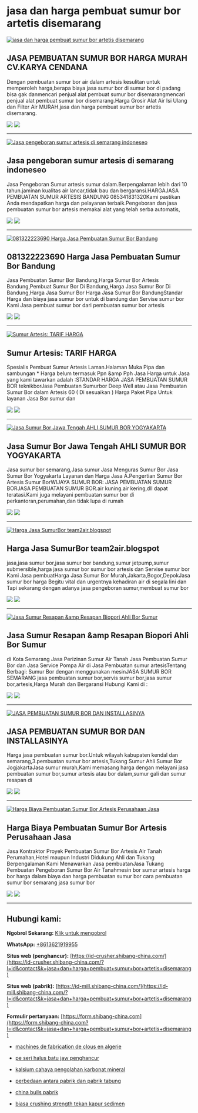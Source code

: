 # jasa dan harga pembuat sumur bor artetis disemarang

<a href="https://swt.shibang-china.com/?l=id&img&k=jasa+dan+harga+pembuat+sumur+bor+artetis+disemarang" target="_blank">![jasa dan harga pembuat sumur bor artetis disemarang](http://static.shibang-china.com/all-800x300/1282.jpg)</a>

## JASA PEMBUATAN SUMUR BOR HARGA MURAH CV.KARYA CENDANA
Dengan pembuatan sumur bor air dalam artesis kesulitan untuk memperoleh harga,berapa biaya jasa sumur bor di sumur bor di padang bisa gak danmencari penjual alat pembuat sumur bor disemarangmencari penjual alat pembuat sumur bor disemarang.Harga Grosir Alat Air Isi Ulang dan Filter Air MURAH.jasa dan harga pembuat sumur bor artetis disemarang.


<a href="https://whatsapp.shibangsoft.com/WhatsApp.php" target="_blank" title="WhatsApp">![](http://static.shibang-china.com/icon/whatsapp.png)</a> <a href="https://swt.shibang-china.com/?l=id&icon&k=jasa+dan+harga+pembuat+sumur+bor+artetis+disemarang" target="_blank">![](http://static.shibang-china.com/icon/chat-id.png)</a>

---

<a href="https://swt.shibang-china.com/?l=id&img&k=jasa+dan+harga+pembuat+sumur+bor+artetis+disemarang" target="_blank">![Jasa pengeboran sumur artesis di semarang indoneseo](http://static.shibang-china.com/all-800x300/250.jpg)</a>

## Jasa pengeboran sumur artesis di semarang indoneseo
Jasa Pengeboran Sumur artesis sumur dalam.Berpengalaman lebih dari 10 tahun.jaminan kualitas air lancar,tidak bau dan bergaransi.HARGAJASA PEMBUATAN SUMUR ARTESIS BANDUNG 085341831320Kami pastikan Anda mendapatkan harga dan pelayanan terbaik.Pengeboran dan jasa pembuatan sumur bor artesis memakai alat yang telah serba automatis,


<a href="https://whatsapp.shibangsoft.com/WhatsApp.php" target="_blank" title="WhatsApp">![](http://static.shibang-china.com/icon/whatsapp.png)</a> <a href="https://swt.shibang-china.com/?l=id&icon&k=jasa+dan+harga+pembuat+sumur+bor+artetis+disemarang" target="_blank">![](http://static.shibang-china.com/icon/chat-id.png)</a>

---

<a href="https://swt.shibang-china.com/?l=id&img&k=jasa+dan+harga+pembuat+sumur+bor+artetis+disemarang" target="_blank">![081322223690 Harga Jasa Pembuatan Sumur Bor Bandung](http://static.shibang-china.com/all-800x300/936.jpg)</a>

## 081322223690 Harga Jasa Pembuatan Sumur Bor Bandung
Jasa Pembuatan Sumur Bor Bandung,Harga Sumur Bor Artesis Bandung,Pembuat Sumur Bor Di Bandung,Harga Jasa Sumur Bor Di Bandung,Harga Jasa Sumur Bor Harga Jasa Sumur Bor BandungStandar Harga dan biaya jasa sumur bor untuk di bandung dan Servise sumur bor Kami Jasa pembuat sumur bor dari pembuatan sumur bor artesis


<a href="https://whatsapp.shibangsoft.com/WhatsApp.php" target="_blank" title="WhatsApp">![](http://static.shibang-china.com/icon/whatsapp.png)</a> <a href="https://swt.shibang-china.com/?l=id&icon&k=jasa+dan+harga+pembuat+sumur+bor+artetis+disemarang" target="_blank">![](http://static.shibang-china.com/icon/chat-id.png)</a>

---

<a href="https://swt.shibang-china.com/?l=id&img&k=jasa+dan+harga+pembuat+sumur+bor+artetis+disemarang" target="_blank">![Sumur Artesis: TARIF HARGA](http://static.shibang-china.com/all-800x300/204.jpg)</a>

## Sumur Artesis: TARIF HARGA
Spesialis Pembuat Sumur Artesis Laman.Halaman Muka Pipa dan sambungan * Harga belum termasuk Ppn &amp Pph Jasa Harga untuk Jasa yang kami tawarkan adalah :STANDAR HARGA JASA PEMBUATAN SUMUR BOR teknikborJasa Pembuatan Sumurbor Deep Well atau Jasa Pembuatan Sumur Bor dalam Artesis 60 ( Di sesuaikan ) Harga Paket Pipa Untuk layanan Jasa Bor sumur dan


<a href="https://whatsapp.shibangsoft.com/WhatsApp.php" target="_blank" title="WhatsApp">![](http://static.shibang-china.com/icon/whatsapp.png)</a> <a href="https://swt.shibang-china.com/?l=id&icon&k=jasa+dan+harga+pembuat+sumur+bor+artetis+disemarang" target="_blank">![](http://static.shibang-china.com/icon/chat-id.png)</a>

---

<a href="https://swt.shibang-china.com/?l=id&img&k=jasa+dan+harga+pembuat+sumur+bor+artetis+disemarang" target="_blank">![Jasa Sumur Bor Jawa Tengah AHLI SUMUR BOR YOGYAKARTA](http://static.shibang-china.com/all-800x300/336.jpg)</a>

## Jasa Sumur Bor Jawa Tengah AHLI SUMUR BOR YOGYAKARTA
Jasa sumur bor semarang,Jasa sumur Jasa Menguras Sumur Bor Jasa Sumur Bor Yogyakarta Layanan dan Harga Jasa A.Pengertian Sumur Bor Artesis Sumur BorWIJAYA SUMUR BOR: JASA PEMBUATAN SUMUR BORJASA PEMBUATAN SUMUR BOR.air kuning.air kering,dll dapat teratasi.Kami juga melayani pembuatan sumur bor di perkantoran,perumahan,dan tidak lupa di rumah


<a href="https://whatsapp.shibangsoft.com/WhatsApp.php" target="_blank" title="WhatsApp">![](http://static.shibang-china.com/icon/whatsapp.png)</a> <a href="https://swt.shibang-china.com/?l=id&icon&k=jasa+dan+harga+pembuat+sumur+bor+artetis+disemarang" target="_blank">![](http://static.shibang-china.com/icon/chat-id.png)</a>

---

<a href="https://swt.shibang-china.com/?l=id&img&k=jasa+dan+harga+pembuat+sumur+bor+artetis+disemarang" target="_blank">![Harga Jasa SumurBor team2air.blogspot](http://static.shibang-china.com/all-800x300/621.jpg)</a>

## Harga Jasa SumurBor team2air.blogspot
jasa,jasa sumur bor,jasa sumur bor bandung,sumur jetpump,sumur submersible,harga jasa sumur bor sumur bor artesis dan Servise sumur bor Kami Jasa pembuatHarga Jasa Sumur Bor Murah,Jakarta,Bogor,DepokJasa sumur bor harga Begitu vital dan urgentnya kehadiran air di segala lini dan Tapi sekarang dengan adanya jasa pengeboran sumur,membuat sumur bor


<a href="https://whatsapp.shibangsoft.com/WhatsApp.php" target="_blank" title="WhatsApp">![](http://static.shibang-china.com/icon/whatsapp.png)</a> <a href="https://swt.shibang-china.com/?l=id&icon&k=jasa+dan+harga+pembuat+sumur+bor+artetis+disemarang" target="_blank">![](http://static.shibang-china.com/icon/chat-id.png)</a>

---

<a href="https://swt.shibang-china.com/?l=id&img&k=jasa+dan+harga+pembuat+sumur+bor+artetis+disemarang" target="_blank">![Jasa Sumur Resapan &amp Resapan Biopori Ahli Bor Sumur](http://static.shibang-china.com/all-800x300/187.jpg)</a>

## Jasa Sumur Resapan &amp Resapan Biopori Ahli Bor Sumur
di Kota Semarang Jasa Perizinan Sumur Air Tanah Jasa Pembuatan Sumur Bor dan Jasa Service Pompa Air di Jasa Pembuatan sumur artesisTentang Berbagi: Sumur Bor dengan menggunakan mesinJASA SUMUR BOR SEMARANG jasa pembuatan sumur bor,servis sumur bor,jasa sumur bor,artesis,Harga Murah dan Bergaransi Hubungi Kami di :


<a href="https://whatsapp.shibangsoft.com/WhatsApp.php" target="_blank" title="WhatsApp">![](http://static.shibang-china.com/icon/whatsapp.png)</a> <a href="https://swt.shibang-china.com/?l=id&icon&k=jasa+dan+harga+pembuat+sumur+bor+artetis+disemarang" target="_blank">![](http://static.shibang-china.com/icon/chat-id.png)</a>

---

<a href="https://swt.shibang-china.com/?l=id&img&k=jasa+dan+harga+pembuat+sumur+bor+artetis+disemarang" target="_blank">![JASA PEMBUATAN SUMUR BOR DAN INSTALLASINYA](http://static.shibang-china.com/all-800x300/1382.jpg)</a>

## JASA PEMBUATAN SUMUR BOR DAN INSTALLASINYA
Harga jasa pembuatan sumur bor.Untuk wilayah kabupaten kendal dan semarang,3.pembuatan sumur bor artesis,Tukang Sumur Ahli Sumur Bor JogjakartaJasa sumur murah,Kami memasang harga dengan melayani jasa pembuatan sumur bor,sumur artesis atau bor dalam,sumur gali dan sumur resapan di


<a href="https://whatsapp.shibangsoft.com/WhatsApp.php" target="_blank" title="WhatsApp">![](http://static.shibang-china.com/icon/whatsapp.png)</a> <a href="https://swt.shibang-china.com/?l=id&icon&k=jasa+dan+harga+pembuat+sumur+bor+artetis+disemarang" target="_blank">![](http://static.shibang-china.com/icon/chat-id.png)</a>

---

<a href="https://swt.shibang-china.com/?l=id&img&k=jasa+dan+harga+pembuat+sumur+bor+artetis+disemarang" target="_blank">![Harga Biaya Pembuatan Sumur Bor Artesis Perusahaan Jasa](http://static.shibang-china.com/all-800x300/307.jpg)</a>

## Harga Biaya Pembuatan Sumur Bor Artesis Perusahaan Jasa
Jasa Kontraktor Proyek Pembuatan Sumur Bor Artesis Air Tanah Perumahan,Hotel maupun Industri Didukung Ahli dan Tukang Berpengalaman Kami Menawarkan Jasa pembuatanJasa Tukang Pembuatan Pengeboran Sumur Bor Air Tanahmesin bor sumur artesis harga bor harga dalam biaya dan harga pembuatan sumur bor cara pembuatan sumur bor semarang jasa sumur bor


<a href="https://whatsapp.shibangsoft.com/WhatsApp.php" target="_blank" title="WhatsApp">![](http://static.shibang-china.com/icon/whatsapp.png)</a> <a href="https://swt.shibang-china.com/?l=id&icon&k=jasa+dan+harga+pembuat+sumur+bor+artetis+disemarang" target="_blank">![](http://static.shibang-china.com/icon/chat-id.png)</a>

---
## Hubungi kami:

**Ngobrol Sekarang:** [Klik untuk mengobrol](https://swt.shibang-china.com?l=id&contact&k=jasa+dan+harga+pembuat+sumur+bor+artetis+disemarang)

**WhatsApp:**  [+8613621919955](https://whatsapp.shibangsoft.com/WhatsApp.php)

**Situs web (penghancur):** [https://id-crusher.shibang-china.com/](https://id-crusher.shibang-china.com/?l=id&contact&k=jasa+dan+harga+pembuat+sumur+bor+artetis+disemarang)

**Situs web (pabrik):** [https://id-mill.shibang-china.com/](https://id-mill.shibang-china.com/?l=id&contact&k=jasa+dan+harga+pembuat+sumur+bor+artetis+disemarang)

**Formulir pertanyaan:** [https://form.shibang-china.com](https://form.shibang-china.com?l=id&contact&k=jasa+dan+harga+pembuat+sumur+bor+artetis+disemarang)

* [machines de fabrication de clous en algerie](../31/machines%20de%20fabrication%20de%20clous%20en%20algerie.md)

* [pe seri halus batu jaw penghancur](../38/pe%20seri%20halus%20batu%20jaw%20penghancur.md)

* [kalsium cahaya pengolahan karbonat mineral](../39/kalsium%20cahaya%20pengolahan%20karbonat%20mineral.md)

* [perbedaan antara pabrik dan pabrik tabung](../33/perbedaan%20antara%20pabrik%20dan%20pabrik%20tabung.md)

* [china bulls pabrik](../34/china%20bulls%20pabrik.md)

* [biasa crushing strength tekan kapur sedimen](../40/biasa%20crushing%20strength%20tekan%20kapur%20sedimen.md)